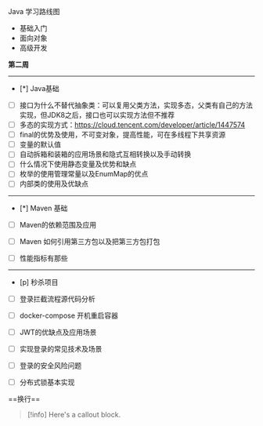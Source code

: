 Java 学习路线图
- 基础入门
- 面向对象
- 高级开发



**第二周**

---
 

- [*] Java基础
- [ ] 接口为什么不替代抽象类：可以复用父类方法，实现多态，父类有自己的方法实现，但JDK8之后，接口也可以实现方法但不推荐
- [ ] 多态的实现方式：https://cloud.tencent.com/developer/article/1447574
- [ ] final的优势及使用，不可变对象，提高性能，可在多线程下共享资源
- [ ] 变量的默认值
- [ ] 自动拆箱和装箱的应用场景和隐式互相转换以及手动转换
- [ ] 什么情况下使用静态变量及优势和缺点
- [ ] 枚举的使用管理常量以及EnumMap的优点
- [ ] 内部类的使用及优缺点
---
- [*] Maven 基础
- [ ] Maven的依赖范围及应用
- [ ] Maven 如何引用第三方包以及把第三方包打包
- [ ] 性能指标有那些



---
- [p] 秒杀项目
- [ ] 登录拦截流程源代码分析
- [ ] docker-compose 开机重启容器
- [ ] JWT的优缺点及应用场景
- [ ] 实现登录的常见技术及场景
- [ ] 登录的安全风险问题

- [ ] 分布式锁基本实现



==换行==


> [!info] 
>  Here's a callout block.


